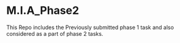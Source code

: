 # M.I.A_Phase2
This Repo includes the Previously submitted phase 1 task and also considered as a part of phase 2 tasks.
